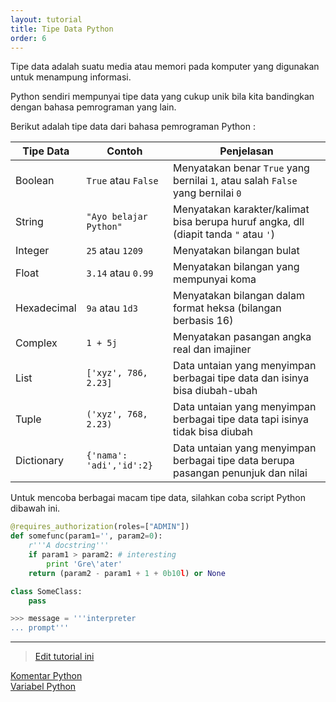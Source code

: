 ```yaml
---
layout: tutorial
title: Tipe Data Python
order: 6
---
```


Tipe data adalah suatu media atau memori pada komputer yang digunakan untuk menampung informasi.

Python sendiri mempunyai tipe data yang cukup unik bila kita bandingkan dengan bahasa pemrograman yang lain.

Berikut adalah tipe data dari bahasa pemrograman Python :

| Tipe Data     | Contoh                    | Penjelasan                                                                        |
| ------------- |-------------------------- | --------------------------------------------------------------------------------- |
| Boolean       |	`True` atau `False`	    | Menyatakan benar `True` yang bernilai `1`, atau salah `False` yang bernilai `0`   |
| String        |	`"Ayo belajar Python"`  | Menyatakan karakter/kalimat bisa berupa huruf angka, dll (diapit tanda `"` atau `'`)|
| Integer       |	`25` atau `1209`        | Menyatakan bilangan bulat                                                         |
| Float         |	`3.14` atau `0.99`      | Menyatakan bilangan yang mempunyai koma                                           |
| Hexadecimal   |	`9a` atau `1d3`	        | Menyatakan bilangan dalam format heksa (bilangan berbasis 16)                     |
| Complex       |	`1 + 5j  `              | Menyatakan pasangan angka real dan imajiner                                       |
| List          |	`['xyz', 786, 2.23]`    | Data untaian yang menyimpan berbagai tipe data dan isinya bisa diubah-ubah        |
| Tuple         |	`('xyz', 768, 2.23)`    | Data untaian yang menyimpan berbagai tipe data tapi isinya tidak bisa diubah      |
| Dictionary    |	`{'nama': 'adi','id':2}`| Data untaian yang menyimpan berbagai tipe data berupa pasangan penunjuk dan nilai |

Untuk mencoba berbagai macam tipe data, silahkan coba script Python dibawah ini.

```python
@requires_authorization(roles=["ADMIN"])
def somefunc(param1='', param2=0):
    r'''A docstring'''
    if param1 > param2: # interesting
        print 'Gre\'ater'
    return (param2 - param1 + 1 + 0b10l) or None

class SomeClass:
    pass

>>> message = '''interpreter
... prompt'''
```


---

> [Edit tutorial ini](https://github.com/belajarpythoncom/belajarpythoncom.github.io/edit/master/tutorials/tipe-data-python.md)

<div class="row navigation-tutorial">
    <div class="col-md-6 prev-tutorial">
        <a href="/tutorial/komentar-python"><i class="fas fa-arrow-circle-left"></i>Komentar Python</a>
    </div>
    <div class="col-md-6 next-tutorial">
        <a href="/tutorial/variabel-python" class="hoverable">Variabel Python<i class="fas fa-arrow-circle-right"></i></a>
    </div>
</div>

